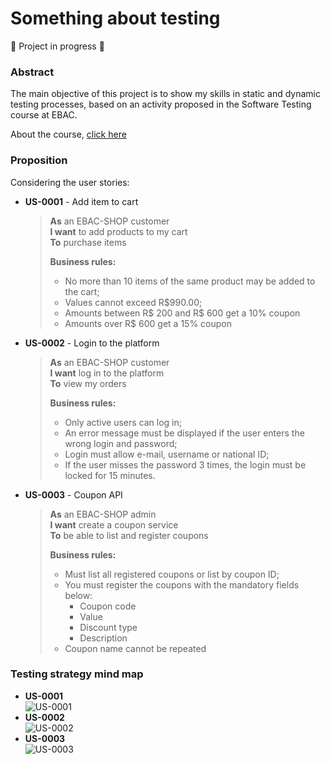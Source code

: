 # Something about testing 
:construction: Project in progress :construction:

### Abstract
The main objective of this project is to show my skills in static and dynamic testing processes, based on an activity proposed in the Software Testing course at EBAC.

About the course, [click here](https://ebaconline.com.br/qualidade-de-software)

### Proposition

Considering the user stories: 
- **US-0001** - Add item to cart <br>
  > **As** an EBAC-SHOP customer <br>
   **I want** to add products to my cart <br> 
   **To** purchase items <br>
  > 
  > **Business rules:** 
  > + No more than 10 items of the same product may be added to the cart;
  > + Values cannot exceed R$990.00;
  > + Amounts between R$ 200 and R$ 600 get a 10% coupon 
  > + Amounts over R$ 600 get a 15% coupon
 
- **US-0002** - Login to the platform <br>
  > **As** an EBAC-SHOP customer <br>
   **I want** log in to the platform <br> 
   **To** view my orders <br>
  > 
  > **Business rules:** 
  > + Only active users can log in;
  > + An error message must be displayed if the user enters the wrong login and password;
  > + Login must allow e-mail, username or national ID; 
  > + If the user misses the password 3 times, the login must be locked for 15 minutes.
   
- **US-0003** - Coupon API <br>
  > **As** an EBAC-SHOP admin <br>
   **I want** create a coupon service <br> 
   **To** be able to list and register coupons <br>
  > 
  > **Business rules:** 
  > + Must list all registered coupons or list by coupon ID;
  > + You must register the coupons with the mandatory fields below:
  >   * Coupon code
  >   * Value
  >   * Discount type
  >   * Description
  > + Coupon name cannot be repeated 

### Testing strategy mind map
- **US-0001** <br>
  ![US-0001](URL_da_Imagem)
- **US-0002** <br>
  ![US-0002](URL_da_Imagem)
- **US-0003** <br>
  ![US-0003](URL_da_Imagem)
